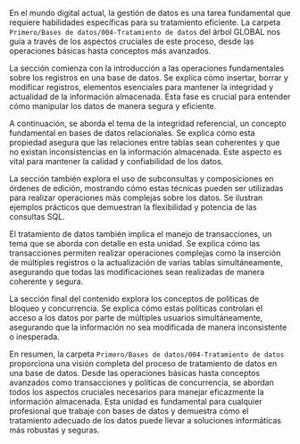 En el mundo digital actual, la gestión de datos es una tarea fundamental que requiere habilidades específicas para su tratamiento eficiente. La carpeta `Primero/Bases de datos/004-Tratamiento de datos` del árbol GLOBAL nos guía a través de los aspectos cruciales de este proceso, desde las operaciones básicas hasta conceptos más avanzados.

La sección comienza con la introducción a las operaciones fundamentales sobre los registros en una base de datos. Se explica cómo insertar, borrar y modificar registros, elementos esenciales para mantener la integridad y actualidad de la información almacenada. Esta fase es crucial para entender cómo manipular los datos de manera segura y eficiente.

A continuación, se aborda el tema de la integridad referencial, un concepto fundamental en bases de datos relacionales. Se explica cómo esta propiedad asegura que las relaciones entre tablas sean coherentes y que no existan inconsistencias en la información almacenada. Este aspecto es vital para mantener la calidad y confiabilidad de los datos.

La sección también explora el uso de subconsultas y composiciones en órdenes de edición, mostrando cómo estas técnicas pueden ser utilizadas para realizar operaciones más complejas sobre los datos. Se ilustran ejemplos prácticos que demuestran la flexibilidad y potencia de las consultas SQL.

El tratamiento de datos también implica el manejo de transacciones, un tema que se aborda con detalle en esta unidad. Se explica cómo las transacciones permiten realizar operaciones complejas como la inserción de múltiples registros o la actualización de varias tablas simultáneamente, asegurando que todas las modificaciones sean realizadas de manera coherente y segura.

La sección final del contenido explora los conceptos de políticas de bloqueo y concurrencia. Se explica cómo estas políticas controlan el acceso a los datos por parte de múltiples usuarios simultáneamente, asegurando que la información no sea modificada de manera inconsistente o inesperada.

En resumen, la carpeta `Primero/Bases de datos/004-Tratamiento de datos` proporciona una visión completa del proceso de tratamiento de datos en una base de datos. Desde las operaciones básicas hasta conceptos avanzados como transacciones y políticas de concurrencia, se abordan todos los aspectos cruciales necesarios para manejar eficazmente la información almacenada. Esta unidad es fundamental para cualquier profesional que trabaje con bases de datos y demuestra cómo el tratamiento adecuado de los datos puede llevar a soluciones informáticas más robustas y seguras.
